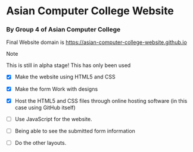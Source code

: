 # Asian Computer College Website
### By Group 4 of Asian Computer College
Final Website domain is
https://asian-computer-college-website.github.io
> [!NOTE]
> This is still in alpha stage! This has only been used

- [x] Make the website using HTML5 and CSS
- [x] Make the form Work with designs
- [x] Host the HTML5 and CSS files through online hosting software (in this case using GitHub itself)
- [ ] Use JavaScript for the website.
- [ ] Being able to see the submitted form information
- [ ] Do the other layouts.

